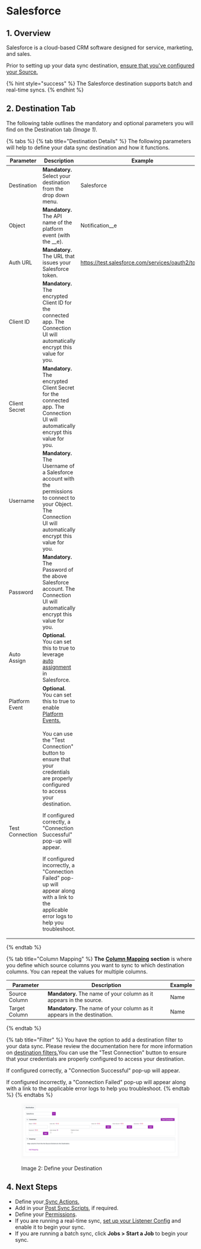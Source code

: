 # Salesforce

## 1. Overview

Salesforce is a cloud-based CRM software designed for service, marketing, and sales.

Prior to setting up your data sync destination, [ensure that you've configured your Source.](../supported-data-sync-sources/)

{% hint style="success" %}
The Salesforce destination supports batch and real-time syncs.
{% endhint %}

## 2. Destination Tab

The following table outlines the mandatory and optional parameters you will find on the Destination tab _(Image 1)._

{% tabs %}
{% tab title="Destination Details" %}
The following parameters will help to define your data sync destination and how it functions.

<table><thead><tr><th>Parameter</th><th width="289.66666666666663">Description</th><th>Example</th></tr></thead><tbody><tr><td>Destination</td><td><strong>Mandatory.</strong> Select your destination from the drop down menu.</td><td>Salesforce</td></tr><tr><td>Object</td><td><strong>Mandatory.</strong> The API name of the platform event (with the __e).</td><td>Notification__e</td></tr><tr><td>Auth URL</td><td><strong>Mandatory.</strong> The URL that issues your Salesforce token.</td><td><a href="https://test.salesforce.com/services/oauth2/token">https://test.salesforce.com/services/oauth2/token</a> </td></tr><tr><td>Client ID</td><td><strong>Mandatory.</strong> The encrypted Client ID for the connected app. The Connection UI will automatically encrypt this value for you.</td><td></td></tr><tr><td>Client Secret</td><td><strong>Mandatory.</strong> The encrypted Client Secret for the connected app. The Connection UI will automatically encrypt this value for you.</td><td></td></tr><tr><td>Username</td><td><strong>Mandatory.</strong> The Username of a Salesforce account with the permissions to connect to your Object. The Connection UI will automatically encrypt this value for you.</td><td></td></tr><tr><td>Password</td><td><strong>Mandatory.</strong> The Password of the above Salesforce account. The Connection UI will automatically encrypt this value for you.</td><td></td></tr><tr><td>Auto Assign</td><td><strong>Optional.</strong> You can set this to true to leverage<a href="https://help.salesforce.com/s/articleView?id=000385136&#x26;language=en_US&#x26;type=1"> auto assignment</a> in Salesforce.</td><td></td></tr><tr><td>Platform Event</td><td><strong>Optional.</strong> You can set this to true to enable <a href="https://www.salesforceben.com/salesforce-platform-events/">Platform Events.</a></td><td></td></tr><tr><td>Test Connection</td><td><p>You can use the "Test Connection" button to ensure that your credentials are properly configured to access your destination. </p><p></p><p>If configured correctly, a "Connection Successful" pop-up will appear.</p><p></p><p>If configured incorrectly, a "Connection Failed" pop-up will appear along with a link to the applicable error logs to help you troubleshoot.</p></td><td></td></tr></tbody></table>
{% endtab %}

{% tab title="Column Mapping" %}
**The** [**Column Mapping**](../building-data-syncs/columns-and-mappings/#3.-column-mappings) **section** is where you define which source columns you want to sync to which destination columns. You can repeat the values for multiple columns.

| Parameter     | Description                                                              | Example |
| ------------- | ------------------------------------------------------------------------ | ------- |
| Source Column | **Mandatory.** The name of your column as it appears in the source.      | Name    |
| Target Column | **Mandatory.** The name of your column as it appears in the destination. | Name    |
{% endtab %}

{% tab title="Filter" %}
You have the option to add a destination filter to your data sync. Please review the documentation here for more information on [destination filters.](../building-data-syncs/advanced-settings/filters.md#target-filters)You can use the "Test Connection" button to ensure that your credentials are properly configured to access your destination.&#x20;

If configured correctly, a "Connection Successful" pop-up will appear.

If configured incorrectly, a "Connection Failed" pop-up will appear along with a link to the applicable error logs to help you troubleshoot.
{% endtab %}
{% endtabs %}

<div data-full-width="true">

<figure><img src="../../.gitbook/assets/image (214).png" alt=""><figcaption><p>Image 2: Define your Destination</p></figcaption></figure>

</div>

## 4. Next Steps

* Define your[ ](../building-data-syncs/sync-actions.md)[Sync Actions.](../building-data-syncs/sync-actions.md)
* Add in your [Post Sync Scripts](../building-data-syncs/advanced-settings/post-sync-scripts.md), if required.
* Define your [Permissions](../building-data-syncs/#2.-create-a-data-sync-configuration).
* If you are running a real-time sync, [set up your Listener Config](../supported-real-time-sync-stream-sources/) and enable it to begin your sync.
* If you are running a batch sync, click **Jobs > Start a Job** to begin your sync.
